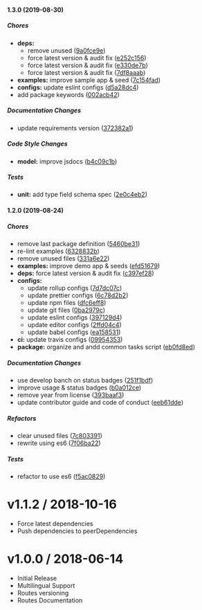 #### 1.3.0 (2019-08-30)

##### Chores

* **deps:**
  *  remove unused ([9a0fce9e](https://github.com/CodeTanzania/majifix-content/commit/9a0fce9e040a05386d149258d84323d8fc68d540))
  *  force latest version & audit fix ([e252c156](https://github.com/CodeTanzania/majifix-content/commit/e252c1567182ece81675f636b4c761a6077fc7c6))
  *  force latest version & audit fix ([e330de7b](https://github.com/CodeTanzania/majifix-content/commit/e330de7b08025f4e5a5cdcbbd64709818a19cf2e))
  *  force latest version & audit fix ([7df8aaab](https://github.com/CodeTanzania/majifix-content/commit/7df8aaab4a3cb4dc338fcabd565956c61247c9d3))
* **examples:**  improve sample app & seed ([7c154fad](https://github.com/CodeTanzania/majifix-content/commit/7c154fad081db2e25bdd0e5d7a90de906e81a1d6))
* **configs:**  update eslint configs ([d5a28dc4](https://github.com/CodeTanzania/majifix-content/commit/d5a28dc465f3245ccd595c749c87f68336c793c5))
*  add package keywords ([002acb42](https://github.com/CodeTanzania/majifix-content/commit/002acb4211d4a8514cb5626444b16fa731a8f1dd))

##### Documentation Changes

*  update requirements version ([372382a1](https://github.com/CodeTanzania/majifix-content/commit/372382a13a4539743a9ca2619bb47094d598df57))

##### Code Style Changes

* **model:**  improve jsdocs ([b4c09c1b](https://github.com/CodeTanzania/majifix-content/commit/b4c09c1b1efc329b89b6c5c5151569fdb51afbe3))

##### Tests

* **unit:**  add type field schema spec ([2e0c4eb2](https://github.com/CodeTanzania/majifix-content/commit/2e0c4eb27c1c86dcbcc350ca74c316a839eae054))

#### 1.2.0 (2019-08-24)

##### Chores

*  remove last package definition ([5460be31](https://github.com/CodeTanzania/majifix-content/commit/5460be311e257552df126994293f90e8501ef4a5))
*  re-lint examples ([6328832b](https://github.com/CodeTanzania/majifix-content/commit/6328832beed49cf0871387f878bd6a33d8e0733f))
*  remove unused files ([331a6e22](https://github.com/CodeTanzania/majifix-content/commit/331a6e2282339adcf726e7a3f5cce9a6f4ac5d40))
* **examples:**  improve demo app & seeds ([efd51679](https://github.com/CodeTanzania/majifix-content/commit/efd51679d76a1ac3e150f110e2342d505f33c1b3))
* **deps:**  force latest version & audit fix ([c397ef28](https://github.com/CodeTanzania/majifix-content/commit/c397ef285b8022cb6e48fcffc44e54c478f3cb42))
* **configs:**
  *  update rollup configs ([7d7dc07c](https://github.com/CodeTanzania/majifix-content/commit/7d7dc07c5c9eea2fcaa74658d27bebff46b4be55))
  *  update prettier configs ([6c78d2b2](https://github.com/CodeTanzania/majifix-content/commit/6c78d2b2331c7f9d3d86d2bb48655fc3e9342a25))
  *  update npm files ([dfc6eff8](https://github.com/CodeTanzania/majifix-content/commit/dfc6eff80dda9c25284b3c304456d3bddcdd5555))
  *  update git files ([0ba2979c](https://github.com/CodeTanzania/majifix-content/commit/0ba2979c0c343b50c6049d9aeffff1ca95947f7f))
  *  update eslint configs ([397129d4](https://github.com/CodeTanzania/majifix-content/commit/397129d4a232f19492e12c7d156cf5b31e5eadc0))
  *  update editor configs ([2ffd04c4](https://github.com/CodeTanzania/majifix-content/commit/2ffd04c4624d56c0e060e7516a9c25d4ede2a25a))
  *  update babel configs ([ea158531](https://github.com/CodeTanzania/majifix-content/commit/ea158531ff95039340937ecdda8e13dd4998d5d6))
* **ci:**  update travis configs ([09954353](https://github.com/CodeTanzania/majifix-content/commit/09954353d338a6e6724f1b132d2fca45cd6f1f3f))
* **package:**  organize and andd common tasks script ([eb0fd8ed](https://github.com/CodeTanzania/majifix-content/commit/eb0fd8ed5e1d0852b6f874effac81e8e20b2b1a5))

##### Documentation Changes

*  use develop banch on status badges ([251f1bdf](https://github.com/CodeTanzania/majifix-content/commit/251f1bdf5b61717d5108f37ec8004ae98539c78f))
*  improve usage & status badges ([b0a012ce](https://github.com/CodeTanzania/majifix-content/commit/b0a012ceef8a2f1c6f0f08a742df34d5297f8278))
*  remove year from license ([393baaf3](https://github.com/CodeTanzania/majifix-content/commit/393baaf3485596fd61e2dfbd742ac64ea1baeeaf))
*  update contributor guide and code of conduct ([eeb61dde](https://github.com/CodeTanzania/majifix-content/commit/eeb61dde6427b8586c7c36903ce74b3e0f53722d))

##### Refactors

*  clear unused files ([7c803391](https://github.com/CodeTanzania/majifix-content/commit/7c8033916d26ce1e45cba36d01b5a664937386c3))
*  rewrite using es6 ([7f06ba22](https://github.com/CodeTanzania/majifix-content/commit/7f06ba22bbbc3da8e50540a1ebae5dc6afe15914))

##### Tests

*  refactor to use es6 ([f5ac0829](https://github.com/CodeTanzania/majifix-content/commit/f5ac082947f929eb64db927aee9b021daf5dda52))

# v1.1.2 / 2018-10-16
- Force latest dependencies
- Push dependencies to peerDependencies

# v1.0.0 / 2018-06-14

- Initial Release
- Multilingual Support
- Routes versioning
- Routes Documentation
